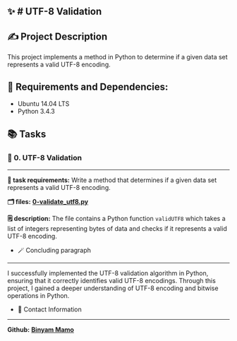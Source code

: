 ✨ # UTF-8 Validation
---------------------

✍️ Project Description
----------------------------
This project implements a method in Python to determine if a given data set represents a valid UTF-8 encoding.

🔧 Requirements and  Dependencies:
----------------------------------------------
- Ubuntu 14.04 LTS
- Python 3.4.3

📚 Tasks
--------------
### 📝 0. UTF-8 Validation
---------------------
**📜 task requirements:** Write a method that determines if a given data set represents a valid UTF-8 encoding.

**🗂️ files:** **[0-validate_utf8.py](0-validate_utf8.py)**

**🗒️ description:** The file contains a Python function `validUTF8` which takes a list of integers representing bytes of data and checks if it represents a valid UTF-8 encoding.

- 🪄 Concluding paragraph
---------------------------------
I successfully implemented the UTF-8 validation algorithm in Python, ensuring that it correctly identifies valid UTF-8 encodings. Through this project, I gained a deeper understanding of UTF-8 encoding and bitwise operations in Python.

- 🔗 Contact Information
------------------------------
**Github:**  **[Binyam Mamo](https://github.com/BinyamMamo)**

